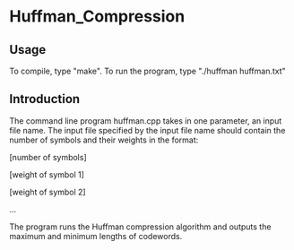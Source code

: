 # Huffman_Compression

## Usage
To compile, type "make". To run the program, type "./huffman huffman.txt"

## Introduction
The command line program huffman.cpp takes in one parameter, 
an input file name. The input file specified by the input
file name should contain the number of symbols and their
weights in the format:
 
[number of symbols]

[weight of symbol 1]

[weight of symbol 2]
               
...
 
The program runs the Huffman compression algorithm and 
outputs the maximum and minimum lengths of codewords.
